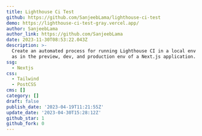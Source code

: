 ```yaml
---
title: Lighthouse Ci Test
github: https://github.com/SanjeebLama/lighthouse-ci-test
demo: https://lighthouse-ci-test-gray.vercel.app/
author: SanjeebLama
author_link: https://github.com/SanjeebLama
date: 2023-11-30T08:53:22.043Z
description: >-
  Create an automated process for running Lighthouse CI in a local env as well
  as in the preview, dev, and production env of a Next.js application.
ssg:
  - Nextjs
css:
  - Tailwind
  - PostCSS
cms: []
category: []
draft: false
publish_date: '2023-04-19T11:21:55Z'
update_date: '2023-04-30T15:28:12Z'
github_star: 1
github_fork: 0
---
```

